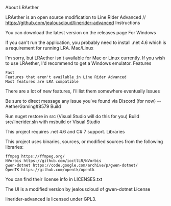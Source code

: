 About LRAether

LRAether is an open source modification to Line Rider Advanced // https://github.com/jealouscloud/linerider-advanced
Instructions

You can download the latest version on the releases page
For Windows

If you can't run the application, you probably need to install .net 4.6 which is a requirement for running LRA.
Mac/Linux

I'm sorry, but LRAether isn't available for Mac or Linux currently. If you wish to use LRAether, I'd recommend to get a Windows emulator.
Features

    Fast
    Features that aren't available in Line Rider Advanced
    Most features are LRA compatible

There are a lot of new features, I'll list them somewhere eventually
Issues

Be sure to direct message any issue you've found via Discord (for now) -- AetherGaming#8579
Build

Run nuget restore in src (Visual Studio will do this for you) Build src/linerider.sln with msbuild or Visual Studio

This project requires .net 4.6 and C# 7 support.
Libraries

This project uses binaries, sources, or modified sources from the following libraries:

    ffmpeg https://ffmpeg.org/
    NVorbis https://github.com/ioctlLR/NVorbis
    gwen-dotnet https://code.google.com/archive/p/gwen-dotnet/
    OpenTK https://github.com/opentk/opentk

You can find their license info in LICENSES.txt

The UI is a modified version by jealouscloud of gwen-dotnet
License

linerider-advanced is licensed under GPL3.